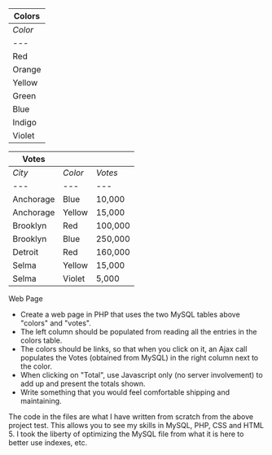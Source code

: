 | Colors |
| --- | 
| *Color* |
| --- |
| Red |
| Orange |
| Yellow |
| Green |
| Blue |
| Indigo |
| Violet |


| Votes |  |  |
| --- | --- | --- |
| *City* | *Color* | *Votes* |
| --- | --- | --- |
| Anchorage | Blue | 10,000 |
| Anchorage | Yellow | 15,000 |
| Brooklyn | Red | 100,000 |
| Brooklyn | Blue | 250,000 |
| Detroit | Red | 160,000 |
| Selma | Yellow | 15,000 |
| Selma | Violet | 5,000 |


Web Page
* Create a web page in PHP that uses the two MySQL tables above "colors" and "votes".
* The left column should be populated from reading all the entries in the colors table.
* The colors should be links, so that when you click on it, an Ajax call populates the Votes (obtained from MySQL) in the right column next to the color.
* When clicking on "Total", use Javascript only (no server involvement) to add up and present the totals shown.
* Write something that you would feel comfortable shipping and maintaining.

The code in the files are what I have written from scratch from the above project test.  This allows you to see my skills in MySQL, PHP, CSS and HTML 5.  I took the liberty of optimizing the MySQL file from what it is here to better use indexes, etc.